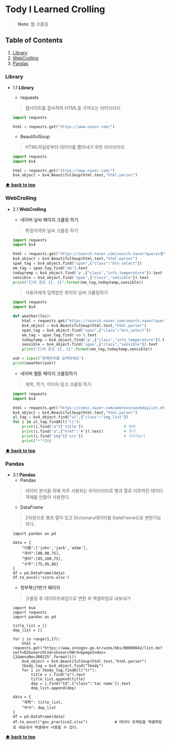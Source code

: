 # Tody I Learned Crolling

> **Note**: 웹 크롤링

## Table of Contents

  1. [Library](#Library)
  1. [WebCrolling](#WebCrolling)
  1. [Pandas](#Pandas)
  
### Library
  - 1.1 **Library**
    - requests
    >  웹사이트를 접속하여 HTML을 가져오는 라이브러리
    ```python
    import requests
    
    html = requests.get("https://www.naver.com/")
    ```
  
    - BeautifulSoup
    > HTML파일로부터 데이터를 뽑아내기 위한 라이브러리
    ```python
    import requests
    import bs4

    html = requests.get("https://www.naver.com/")
    bs4_object = bs4.BeautifulSoup(html.text,"html.parser")
    ```
**[⬆ back to top](#table-of-contents)**

### WebCrolling
  - 2.1 **WebCrolling**
    - 네이버 날씨 페이지 크롤링 하기
    >  특정지역의 날씨 크롤링 하기
    ```python
    import requests
    import bs4

    html = requests.get("https://search.naver.com/search.naver?query=동작구 날씨")
    bs4_object = bs4.BeautifulSoup(html.text,"html.parser")
    span_tag = bs4_object.find("span",{"class":"btn_select"})
    em_tag = span_tag.find('em').text                                   # 위치
    todaytemp = bs4_object.find('p',{"class","info_temperature"}).text  # 현재온도
    sensible = bs4_object.find('span',{"class","sensible"}).text        # 체감온도
    print("{}의 온도 {}, {}".format(em_tag,todaytemp,sensible))          # 결과값 : 서울특별시 동작구 노량진동의 온도 7도씨℃ , 체감온도 6˚
    ```

    >  사용자에게 입력받은 위치의 날씨 크롤링하기
    ```python
    import requests
    import bs4

    def weather(loc):
        html = requests.get("https://search.naver.com/search.naver?query={} 날씨".format(loc))
        bs4_object = bs4.BeautifulSoup(html.text,"html.parser")
        span_tag = bs4_object.find("span",{"class":"btn_select"})
        em_tag = span_tag.find('em').text
        todaytemp = bs4_object.find('p',{"class","info_temperature"}).text
        sensible = bs4_object.find('span',{"class","sensible"}).text
        print("{}의 온도 {}, {}".format(em_tag,todaytemp,sensible))

    ask = input("현재위치를 입력하세요")
    print(weather(ask))
    ```
  
    - 네이버 웹툰 페이지 크롤링하기
    >  제목, 작가, 이미지 링크 크롤링 하기
    ```python
    import requests
    import bs4

    html = requests.get("https://comic.naver.com/webtoon/weekdayList.nhn?week=mon")
    bs4_object = bs4.BeautifulSoup(html.text,"html.parser")
    ul_tag = bs4_object.find("ul",{"class":"img_list"})
    for i in ul_tag.findAll("li"):
        print(i.find("a")['title'])                  # 제목
        print(i.find("a",{"href":'#'}).text)         # 작가
        print(i.find("img")['src'])                  # 이미지url
        print("*"*20)
    ```
**[⬆ back to top](#table-of-contents)**

### Pandas
  - 3.1 **Pandas**
    - Pandas
    >  데이터 분석을 위해 자주 사용되는 라이브러리로 행과 열로 이루어진 데이터 객체를 만들어 사용한다.
    - DataFrame
    >  2차원으로 행과 열이 있고 Dictionary데이터를 DataFrame으로 변환가능하다.
    ```
    import pandas as pd

    data = {
        "이름":['john','jack','adam'],
        "국어":[80,90,75],
        "영어":[85,100,75],
        "수학":[75,95,86]
    }
    df = pd.DataFrame(data)
    df.to_excel('score.xlsx')
    ```
    - 정부혁신1번가 페이지
    >  크롤링 후 데이터프레임으로 변환 후 엑셀파일로 내보내기
    ```
    import bs4
    import requests
    import pandas as pd
    
    title_list = []
    dep_list = []

    for i in range(1,17):
        html = requests.get("https://www.innogov.go.kr/ucms/bbs/B0000042/list.do?sort=02&searchCnd=1&searchWrd=&pageIndex={}&menuNo=300125".format(i))
        bs4_object = bs4.BeautifulSoup(html.text,"html.parser")
        tbody_tag = bs4_object.find("tbody")
        for i in tbody_tag.findAll("tr"):
            title = i.find("a").text
            title_list.append(title)
            dep = i.find("td",{"class":'tac name'}).text
            dep_list.append(dep)

    data = {
        "제목": title_list,
        "부서": dep_list
    }
    df = pd.DataFrame(data)
    df.to_excel("gov_practice2.xlsx")            # 데이터 프레임을 엑셀파일로 내보내서 엑셀에서 사용할 수 있다.
    ```

**[⬆ back to top](#table-of-contents)**
